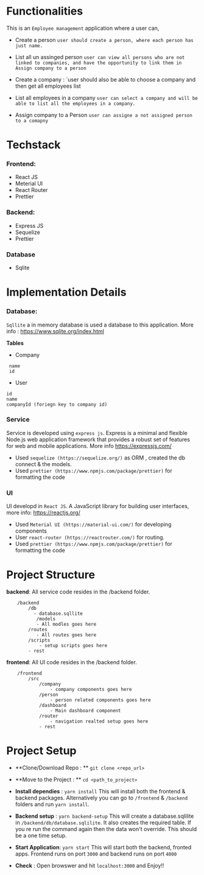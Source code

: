 # Functionalities

This is an `Employee management` application where a user can,

- Create a person
  `user should create a person, where each person has just name.`

- List all un assinged person
  `user can view all persons who are not linked to companies, and have the opportunity to link them in Assign company to a person `

- Create a company :
  `user should also be able to choose a company and then get all employees list
- List all employees in a company
  `user can select a company and will be able to list all the employees in a company.`

- Assign company to a Person
  `user can assigne a not assigned person to a comapny`

# Techstack

### Frontend:

- React JS
- Meterial UI
- React Router
- Prettier

### Backend:

- Express JS
- Sequelize
- Prettier

### Database

- Sqlite

# Implementation Details

### Database:

`Sqllite` a in memory database is used a database to this application. More info : https://www.sqlite.org/index.html

**Tables**

- Company

```
 name
 id
```

- User

```
id
name
companyId (foriegn key to company id)
```

### Service

Service is developed using `express js`. Express is a minimal and flexible Node.js web application framework that provides a robust set of features for web and mobile applications. More info https://expressjs.com/

- Used `sequelize (https://sequelize.org/)` as ORM , created the db connect & the models.
- Used `prettier (https://www.npmjs.com/package/prettier)` for formatting the code

### UI

UI developd in `React JS`. A JavaScript library for building user interfaces, more info: https://reactjs.org/

- Used `Meterial UI (https://material-ui.com/)` for developing components
- User `react-router (https://reactrouter.com/)` for routing.
- Used `prettier (https://www.npmjs.com/package/prettier)` for formatting the code

# Project Structure

**backend**: All service code resides in the /backend folder.

```
	/backend
		/db
		  - database.sqllite
		   /models
           - All modles goes here
		/routes
		   - All routes goes here
		/scripts
			- setup scripts goes here
		- rest
```

**frontend**: All UI code resides in the /backend folder.

```
	/frontend
		/src
			/company
				- company components goes here
			/person
				- person related components goes here
			/dashboard
				- Main dashboard component
			/router
				- navigation realted setup goes here
			- rest
```

# Project Setup

- **Clone/Download Repo : ** `git clone <repo_url>`

- **Move to the Project : ** `cd <path_to_project>`

- **Install dependies** : `yarn install`
  This will install both the frontend & backend packages. Alternatively you can go to `/frontend` & `/backend` folders and run `yarn install`.

- **Backend setup** : `yarn backend-setup`
  This will create a database.sqlilite in `/backend/db/database.sqlilite`. It also creates the required table. If you re run the command again then the data won't override. This should be a one time setup.

- **Start Application**: `yarn start`
  This will start both the backend, fronted apps. Frontend runs on port `3000` and backend runs on port `4000`

- **Check** :
  Open browswer and hit `localhost:3000` and Enjoy!!
